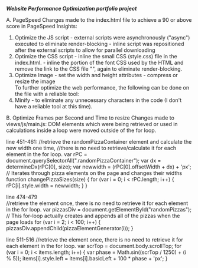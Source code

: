 ***Website Performance Optimization portfolio project***

A.	PageSpeed
Changes made to the index.html file to achieve a 90 or above score in PageSpeed Insights:
1) Optimize the JS script - external scripts were asynchronously ("async") executed to eliminate render-blocking
                          - inline script was repositioned after the external scripts to allow for parallel downloading
2) Optimize the CSS script - inline the small CSS (style.css) file in the index.html.
						   - inline the portion of the font CSS used by the HTML and remove the link to the CSS file
						     "<link href="//fonts.googleapis.com/css?family=Open+Sans:400,700" rel="stylesheet">", 
						     again to eliminate render-blocking.
3) Optimize Image - set the width and height attributes
                  - compress or resize the image						     
To further optimize the web performance, the following can be done on the file with a reliable tool:
4) Minify - to eliminate any unnecessary characters in the code (I don't have a reliable tool at this time).

B.	Optimize Frames per Second and Time to resize
Changes made to views/js/main.js:
DOM elements which were being retrieved or used in calculations inside a loop were moved outside of the for loop.

line 451-461:
	//retrieve the randomPizzaContainer element and calculate the new width one time,
	//there is no need to retrieve/calculate it for each element in the for loop.
	var rPC = document.querySelectorAll(".randomPizzaContainer");
	var dx = determineDx(rPC[0], size);
	var newwidth = (rPC[0].offsetWidth + dx) + 'px';
	// Iterates through pizza elements on the page and changes their widths
	function changePizzaSizes(size) {
		for (var i = 0; i < rPC.length; i++) {
			rPC[i].style.width = newwidth;
			}
	}

line 474-479	
	//retrieve the element once, there is no need to retrieve it for each element in the for loop.
	var pizzasDiv = document.getElementById("randomPizzas");
	// This for-loop actually creates and appends all of the pizzas when the page loads
	for (var i = 2; i < 100; i++) {
		pizzasDiv.appendChild(pizzaElementGenerator(i));
	}

line 511-516
	//retrieve the element once, there is no need to retrieve it for each element in the for loop.
	var scrTop = document.body.scrollTop;
	for (var i = 0; i < items.length; i++) {
		var phase = Math.sin((scrTop / 1250) + (i % 5));
		items[i].style.left = items[i].basicLeft + 100 * phase + 'px';
	}

